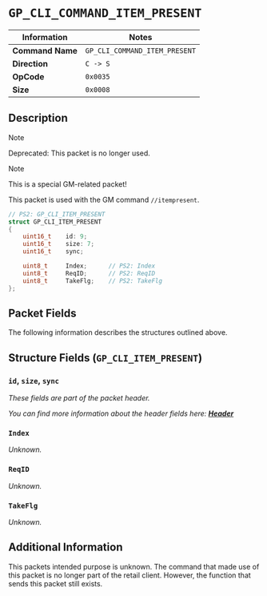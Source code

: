 # `GP_CLI_COMMAND_ITEM_PRESENT`

| Information               | Notes |
|---                        |---    |
| **Command Name**          | `GP_CLI_COMMAND_ITEM_PRESENT` |
| **Direction**             | `C -> S` |
| **OpCode**                | `0x0035` |
| **Size**                  | `0x0008` |

## Description

> [!NOTE]
> Deprecated: This packet is no longer used.

> [!NOTE]
> This is a special GM-related packet!

This packet is used with the GM command `//itempresent`.

```cpp
// PS2: GP_CLI_ITEM_PRESENT
struct GP_CLI_ITEM_PRESENT
{
    uint16_t    id: 9;
    uint16_t    size: 7;
    uint16_t    sync;

    uint8_t     Index;      // PS2: Index
    uint8_t     ReqID;      // PS2: ReqID
    uint8_t     TakeFlg;    // PS2: TakeFlg
};
```

## Packet Fields

The following information describes the structures outlined above.

## Structure Fields (`GP_CLI_ITEM_PRESENT`)

### `id`, `size`, `sync`

_These fields are part of the packet header._

_You can find more information about the header fields here: [**Header**](/world/HEADER.md)_

### `Index`

_Unknown._

### `ReqID`

_Unknown._

### `TakeFlg`

_Unknown._

## Additional Information

This packets intended purpose is unknown. The command that made use of this packet is no longer part of the retail client. However, the function that sends this packet still exists.
